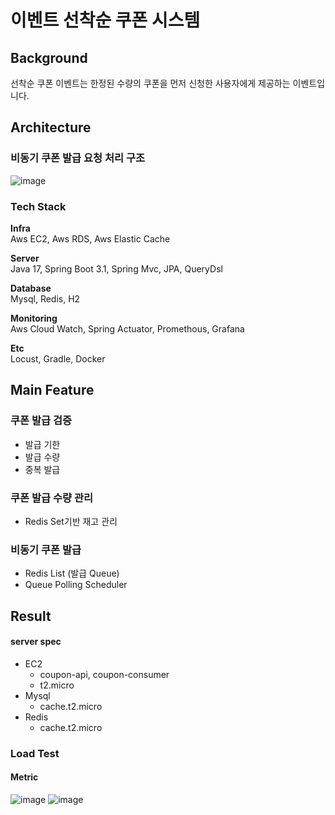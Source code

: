 # 이벤트 선착순 쿠폰 시스템
## Background
선착순 쿠폰 이벤트는 한정된 수량의 쿠폰을 먼저 신청한 사용자에게 제공하는 이벤트입니다.
## Architecture
### 비동기 쿠폰 발급 요청 처리 구조
![image](https://github.com/user-attachments/assets/4db412bb-d2f9-4056-b308-7b1cba2bf08a)

### Tech Stack
**Infra** </br>
Aws EC2, Aws RDS, Aws Elastic Cache

**Server** </br>
Java 17, Spring Boot 3.1, Spring Mvc, JPA, QueryDsl

**Database** </br>
Mysql, Redis, H2

**Monitoring** </br>
Aws Cloud Watch, Spring Actuator, Promethous, Grafana

**Etc** </br>
Locust, Gradle, Docker


## Main Feature
### 쿠폰 발급 검증
- 발급 기한
- 발급 수량
- 중복 발급
### 쿠폰 발급 수량 관리
- Redis Set기반 재고 관리
### 비동기 쿠폰 발급
- Redis List (발급 Queue)
- Queue Polling Scheduler

## Result
#### server spec
- EC2
  - coupon-api, coupon-consumer
  - t2.micro
- Mysql
  - cache.t2.micro
- Redis
  - cache.t2.micro
### Load Test
#### Metric 
![image](https://github.com/user-attachments/assets/7ff83678-23ab-494e-9209-25b9d95194db)
![image](https://github.com/user-attachments/assets/3327a947-9211-4dfe-aabd-92bf3b0ac978)


